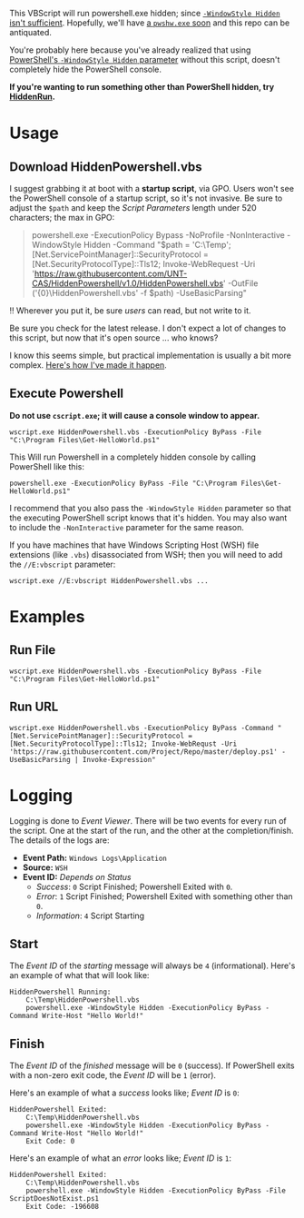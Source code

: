 This VBScript will run powershell.exe hidden; since [`-WindowStyle Hidden` isn't sufficient](https://github.com/PowerShell/PowerShell/issues/3028).
Hopefully, we'll have [a `pwshw.exe` soon](https://github.com/PowerShell/PowerShell/issues/3028#issuecomment-367169480) and this repo can be antiquated.

You're probably here because you've already realized that using [PowerShell's `-WindowStyle Hidden` parameter](https://docs.microsoft.com/en-us/powershell/scripting/core-powershell/console/powershell.exe-command-line-help#parameters) without this script, doesn't completely hide the PowerShell console.

**If you're wanting to run something other than PowerShell hidden, try [HiddenRun](https://github.com/UNT-CAS/HiddenRun).**

# Usage

## Download HiddenPowershell.vbs

I suggest grabbing it at boot with a **startup script**, via GPO.
Users won't see the PowerShell console of a startup script, so it's not invasive.
Be sure to adjust the `$path` and keep the *Script Parameters* length under 520 characters; the max in GPO:

> powershell.exe -ExecutionPolicy Bypass -NoProfile -NonInteractive -WindowStyle Hidden -Command "$path = 'C:\Temp'; [Net.ServicePointManager]::SecurityProtocol = [Net.SecurityProtocolType]::Tls12; Invoke-WebRequest -Uri 'https://raw.githubusercontent.com/UNT-CAS/HiddenPowershell/v1.0/HiddenPowershell.vbs' -OutFile ('{0}\HiddenPowershell.vbs' -f $path) -UseBasicParsing"

:bangbang: Wherever you put it, be sure *users* can read, but not write to it.

Be sure you check for the latest release.
I don't expect a lot of changes to this script, but now that it's open source ... who knows?

I know this seems simple, but practical implementation is usually a bit more complex.
[Here's how I've made it happen](http://blog.vertigion.com/2018/05/24/gpo-startup-script-practical-download/?utm_source=github&utm_medium=unt-cas&utm_campaign=hiddenpowershell).

## Execute Powershell

**Do not use `cscript.exe`; it will cause a console window to appear.**

```batch
wscript.exe HiddenPowershell.vbs -ExecutionPolicy ByPass -File "C:\Program Files\Get-HelloWorld.ps1"
```

This Will run Powershell in a completely hidden console by calling PowerShell like this:
```batch
powershell.exe -ExecutionPolicy ByPass -File "C:\Program Files\Get-HelloWorld.ps1"
```

I recommend that you also pass the `-WindowStyle Hidden` parameter so that the executing PowerShell script knows that it's hidden.
You may also want to include the `-NonInteractive` parameter for the same reason.

If you have machines that have Windows Scripting Host (WSH) file extensions (like `.vbs`) disassociated from WSH; then you will need to add the `//E:vbscript` parameter:

```batch
wscript.exe //E:vbscript HiddenPowershell.vbs ...
```

# Examples

## Run File

```batch
wscript.exe HiddenPowershell.vbs -ExecutionPolicy ByPass -File "C:\Program Files\Get-HelloWorld.ps1"
```

## Run URL

```batch
wscript.exe HiddenPowershell.vbs -ExecutionPolicy ByPass -Command "[Net.ServicePointManager]::SecurityProtocol = [Net.SecurityProtocolType]::Tls12; Invoke-WebRequst -Uri 'https://raw.githubusercontent.com/Project/Repo/master/deploy.ps1' -UseBasicParsing | Invoke-Expression"
```

# Logging

Logging is done to *Event Viewer*.
There will be two events for every run of the script. One at the start of the run, and the other at the completion/finish.
The details of the logs are:

- **Event Path:** `Windows Logs\Application`
- **Source:** `WSH`
- **Event ID:** *Depends on Status*
  - *Success*: `0` Script Finished; Powershell Exited with `0`.
  - *Error*: `1` Script Finished; Powershell Exited with something other than `0`.
  - *Information*: `4` Script Starting

## Start

The *Event ID* of the *starting* message will always be `4` (informational).
Here's an example of what that will look like:

```
HiddenPowershell Running: 
	C:\Temp\HiddenPowershell.vbs
	powershell.exe -WindowStyle Hidden -ExecutionPolicy ByPass -Command Write-Host "Hello World!"
```

##  Finish

The *Event ID* of the *finished* message will be `0` (success).
If PowerShell exits with a non-zero exit code, the *Event ID* will be `1` (error).

Here's an example of what a *success* looks like; *Event ID* is `0`:
```
HiddenPowershell Exited: 
	C:\Temp\HiddenPowershell.vbs
	powershell.exe -WindowStyle Hidden -ExecutionPolicy ByPass -Command Write-Host "Hello World!"
	Exit Code: 0
```

Here's an example of what an *error* looks like; *Event ID* is `1`:
```
HiddenPowershell Exited: 
	C:\Temp\HiddenPowershell.vbs
	powershell.exe -WindowStyle Hidden -ExecutionPolicy ByPass -File ScriptDoesNotExist.ps1
	Exit Code: -196608
```
